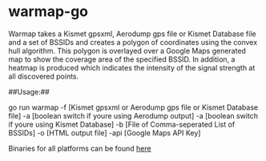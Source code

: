 # warmap-go

Warmap takes a Kismet gpsxml, Aerodump gps file or Kismet Database file and a set of BSSIDs and creates a polygon of coordinates using the convex hull algorithm. This polygon is overlayed over a Google Maps generated map to show the coverage area of the specified BSSID. In addition, a heatmap is produced which indicates the intensity of the signal strength at all discovered points.

##Usage:##

go run warmap -f [Kismet gpsxml or Aerodump gps file or Kismet Database file] -a [boolean switch if youre using Aerodump output] -a [boolean switch if youre using Kismet Database] -b [File of Comma-seperated List of BSSIDs] -o [HTML output file] -api [Google Maps API Key]

Binaries for all platforms can be found <a href="https://github.com/rmikehodges/warmap-go/releases">here</a>
